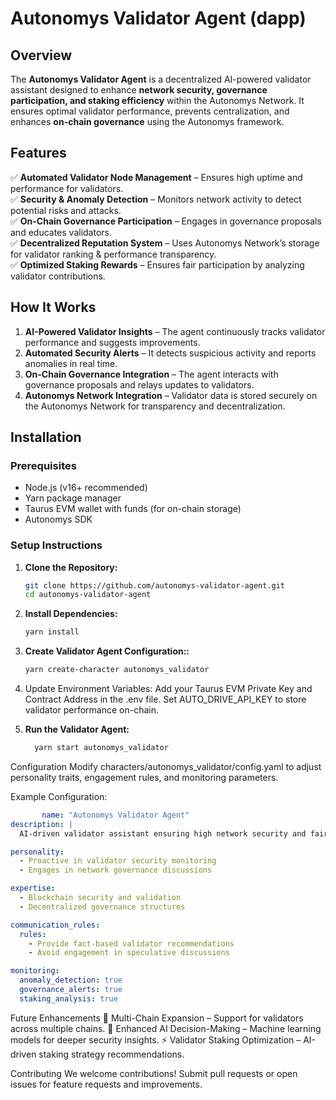 # Autonomys Validator Agent (dapp)

## Overview
The **Autonomys Validator Agent** is a decentralized AI-powered validator assistant designed to enhance **network security, governance participation, and staking efficiency** within the Autonomys Network. It ensures optimal validator performance, prevents centralization, and enhances **on-chain governance** using the Autonomys framework.

## Features
✅ **Automated Validator Node Management** – Ensures high uptime and performance for validators.  
✅ **Security & Anomaly Detection** – Monitors network activity to detect potential risks and attacks.  
✅ **On-Chain Governance Participation** – Engages in governance proposals and educates validators.  
✅ **Decentralized Reputation System** – Uses Autonomys Network’s storage for validator ranking & performance transparency.  
✅ **Optimized Staking Rewards** – Ensures fair participation by analyzing validator contributions.  

## How It Works
1. **AI-Powered Validator Insights** – The agent continuously tracks validator performance and suggests improvements.
2. **Automated Security Alerts** – It detects suspicious activity and reports anomalies in real time.
3. **On-Chain Governance Integration** – The agent interacts with governance proposals and relays updates to validators.
4. **Autonomys Network Integration** – Validator data is stored securely on the Autonomys Network for transparency and decentralization.

## Installation
### Prerequisites
- Node.js (v16+ recommended)
- Yarn package manager
- Taurus EVM wallet with funds (for on-chain storage)
- Autonomys SDK

### Setup Instructions
1. **Clone the Repository:**  
   ```sh
   git clone https://github.com/autonomys-validator-agent.git
   cd autonomys-validator-agent
2. **Install Dependencies:**  
   ```sh
   yarn install
3. **Create Validator Agent Configuration::**  
   ```sh
   yarn create-character autonomys_validator
4. Update Environment Variables:
Add your Taurus EVM Private Key and Contract Address in the .env file.
Set AUTO_DRIVE_API_KEY to store validator performance on-chain.

5. **Run the Validator Agent:**  
   ```sh
     yarn start autonomys_validator
Configuration
Modify characters/autonomys_validator/config.yaml to adjust personality traits, engagement rules, and monitoring parameters.

Example Configuration:

```yaml
       name: "Autonomys Validator Agent"
description: |
  AI-driven validator assistant ensuring high network security and fair governance participation.

personality:
  - Proactive in validator security monitoring
  - Engages in network governance discussions

expertise:
  - Blockchain security and validation
  - Decentralized governance structures

communication_rules:
  rules:
    - Provide fact-based validator recommendations
    - Avoid engagement in speculative discussions

monitoring:
  anomaly_detection: true
  governance_alerts: true
  staking_analysis: true 
```

Future Enhancements
🚀 Multi-Chain Expansion – Support for validators across multiple chains.
🔗 Enhanced AI Decision-Making – Machine learning models for deeper security insights.
⚡ Validator Staking Optimization – AI-driven staking strategy recommendations.

Contributing
We welcome contributions! Submit pull requests or open issues for feature requests and improvements.





